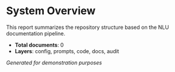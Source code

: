 # System Overview

This report summarizes the repository structure based on the NLU documentation pipeline.

- **Total documents**: 0
- **Layers**: config, prompts, code, docs, audit

*Generated for demonstration purposes*
